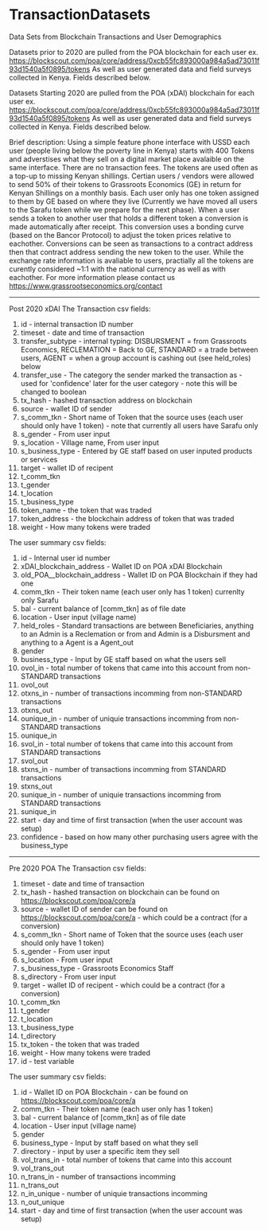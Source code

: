 # TransactionDatasets
Data Sets from Blockchain Transactions and User Demographics

Datasets prior to 2020 are pulled from the POA blockchain for each user ex. https://blockscout.com/poa/core/address/0xcb55fc893000a984a5ad73011f93d1540a5f0895/tokens
As well as user generated data and field surveys collected in Kenya. Fields described below.

Datasets Starting 2020 are pulled from the POA (xDAI) blockchain for each user ex. https://blockscout.com/poa/core/address/0xcb55fc893000a984a5ad73011f93d1540a5f0895/tokens
As well as user generated data and field surveys collected in Kenya. Fields described below.

Brief description: Using a simple feature phone interface with USSD each user (people living below the poverty line in Kenya) starts with 400 Tokens and adverstises what they sell on a digital market place avalaible on the same interface. There are no transaction fees. The tokens are used often as a top-up to missing Kenyan shillings. Certian users / vendors were allowed to send 50% of their tokens to Grassroots Economics (GE) in return for Kenyan Shillings on a monthly basis. Each user only has one token assigned to them by GE based on where they live (Currently we have moved all users to the Sarafu token while we prepare for the next phase). When a user sends a token to another user that holds a different token a conversion is made automatically after receipt. This conversion uses a bonding curve (based on the Bancor Protocol) to adjust the token prices relative to eachother. Conversions can be seen as transactions to a contract address then that contract address sending the new token to the user. While the exchange rate information is avaliable to users, practially all the tokens are curently considered ~1:1 with the national currency as well as with eachother. For more information please contact us https://www.grassrootseconomics.org/contact


--------

Post 2020 xDAI
The Transaction csv fields:

1. id - internal transaction ID number
1. timeset - date and time of transaction
1. transfer_subtype - internal typing: DISBURSMENT = from Grassroots Economics, RECLEMATION = Back to GE, STANDARD =  a trade between users, AGENT = when a group account is cashing out (see held_roles) below
1. transfer_use - The category the sender marked the transaction as - used for 'confidence' later for the user category - note this will be changed to boolean
1. tx_hash - hashed transaction address on blockchain 
1. source - wallet ID of sender 
1. s_comm_tkn - Short name of Token that the source uses (each user should only have 1 token) - note that currently all users have Sarafu only
1. s_gender - From user input
1. s_location - Village name, From user input
1. s_business_type - Entered by GE staff based on user inputed products or services
1. target - wallet ID of recipent 
1. t_comm_tkn
1. t_gender
1. t_location
1. t_business_type
1. token_name - the token that was traded
1. token_address - the blockchain address of token that was traded
1. weight - How many tokens were traded

The user summary csv fields:

1. id - Internal user id number
1. xDAI_blockchain_address - Wallet ID on POA xDAI Blockchain 
1. old_POA__blockchain_address - Wallet ID on POA Blockchain if they had one
1. comm_tkn - Their token name (each user only has 1 token) currenlty only Sarafu
1. bal - current balance of [comm_tkn] as of file date
1. location - User input (village name) 
1. held_roles - Standard transactions are between Beneficiaries, anything to an Admin is a Reclemation or from and Admin is a Disbursment and anything to a Agent is a Agent_out
1. gender
1. business_type - Input by GE staff based on what the users sell
1. ovol_in - total number of tokens that came into this account from non-STANDARD transactions
1. ovol_out
1. otxns_in - number of transactions incomming from non-STANDARD transactions
1. otxns_out
1. ounique_in - number of uniquie transactions incomming from non-STANDARD transactions
1. ounique_in
1. svol_in - total number of tokens that came into this account from STANDARD transactions
1. svol_out
1. stxns_in - number of transactions incomming from STANDARD transactions
1. stxns_out
1. sunique_in - number of uniquie transactions incomming from STANDARD transactions
1. sunique_in
1. start - day and time of first transaction (when the user account was setup)
1. confidence - based on how many other purchasing users agree with the business_type

----

Pre 2020 POA
The Transaction csv fields:
1. timeset - date and time of transaction
1. tx_hash - hashed transaction on blockchain can be found on https://blockscout.com/poa/core/a
1. source - wallet ID of sender can be found on https://blockscout.com/poa/core/a - which could be a contract (for a conversion)
1. s_comm_tkn - Short name of Token that the source uses (each user should only have 1 token)
1. s_gender - From user input
1. s_location - From user input
1. s_business_type - Grassroots Economics Staff
1. s_directory - From user input
1. target - wallet ID of recipent - which could be a contract (for a conversion)
1. t_comm_tkn
1. t_gender
1. t_location
1. t_business_type
1. t_directory
1. tx_token - the token that was traded
1. weight - How many tokens were traded
1. id - test variable


The user summary csv fields:
1. id - Wallet ID on POA Blockchain - can be found on https://blockscout.com/poa/core/a
1. comm_tkn - Their token name (each user only has 1 token)
1. bal - current balance of [comm_tkn] as of file date
1. location - User input (village name)
1. gender
1. business_type - Input by staff based on what they sell
1. directory - input by user a specific item they sell
1. vol_trans_in - total number of tokens that came into this account
1. vol_trans_out
1. n_trans_in - number of transactions incomming
1. n_trans_out
1. n_in_unique - number of uniquie transactions incomming
1. n_out_unique
1. start - day and time of first transaction (when the user account was setup)
